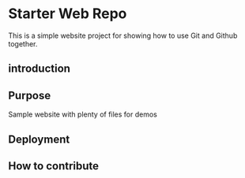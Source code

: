# Starter Web Repo

This is a simple website project for showing how to use Git and Github together.

## introduction


## Purpose

Sample website with plenty of files for demos

## Deployment

## How to contribute
